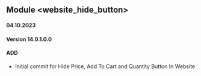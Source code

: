 ## Module <website_hide_button>

#### 04.10.2023
#### Version 14.0.1.0.0
#### ADD
- Initial commit for Hide Price, Add To Cart and Quantity Button In Website
